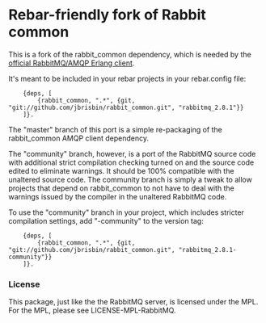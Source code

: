 # Rebar-friendly fork of Rabbit common

This is a fork of the rabbit_common dependency, which is needed by the 
[official RabbitMQ/AMQP Erlang client](https://github.com/rabbitmq/rabbitmq-erlang-client). 

It's meant to be included in your rebar projects in your rebar.config file:

		{deps, [
			{rabbit_common, ".*", {git, "git://github.com/jbrisbin/rabbit_common.git", "rabbitmq_2.8.1"}}
		]}.

The "master" branch of this port is a simple re-packaging of the rabbit_common AMQP client dependency.

The "community" branch, however, is a port of the RabbitMQ source code with additional strict compilation checking turned on and the source code edited to eliminate warnings. It should be 100% compatible with the unaltered source code. The community branch is simply a tweak to allow projects that depend on rabbit_common to not have to deal with the warnings issued by the compiler in the unaltered RabbitMQ code.

To use the "community" branch in your project, which includes stricter compilation settings, add "-community" 
to the version tag:

		{deps, [
			{rabbit_common, ".*", {git, "git://github.com/jbrisbin/rabbit_common.git", "rabbitmq_2.8.1-community"}}
		]}.

### License 

This package, just like the the RabbitMQ server, is licensed under the MPL. For the MPL, please see LICENSE-MPL-RabbitMQ.
